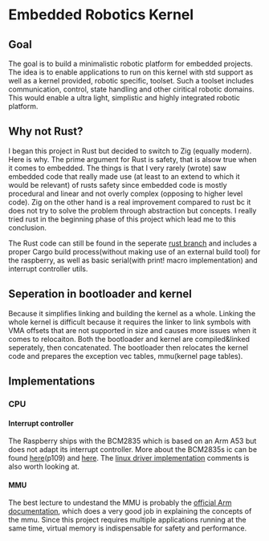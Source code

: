 # Embedded Robotics Kernel

## Goal

The goal is to build a minimalistic robotic platform for embedded projects. The idea is to enable applications to run on this kernel with std support as well as a kernel provided, robotic specific, toolset. Such a toolset includes communication, control, state handling and other ciritical robotic domains. This would enable a ultra light, simplistic and highly integrated robotic platform.

## Why not Rust?

I began this project in Rust but decided to switch to Zig (equally modern). Here is why.
The prime argument for Rust is safety, that is alsow true when it comes to embedded. The things is that I very rarely (wrote) saw embedded code that really made use (at least to an extend to which it would be relevant) of rusts safety since embedded code is mostly procedural and linear and not overly complex (opposing to higher level code). Zig on the other hand is a real improvement compared to rust bc it does not try to solve the problem through abstraction but concepts. I really tried rust in the beginning phase of this project which lead me to this conclusion.

The Rust code can still be found in the seperate [rust branch](https://github.com/luickk/rust-rtos/tree/rust_code) and includes a proper Cargo build process(without making use of an external build tool) for the raspberry, as well as basic serial(with print! macro implementation) and interrupt controller utils.

## Seperation in bootloader and kernel

Because it simplifies linking and building the kernel as a whole. Linking the whole kernel is difficult because it requires the linker to link symbols with VMA offsets that are not supported in size and causes more issues when it comes to relocaiton. 
Both the bootloader and kernel are compiled&linked seperately, then concatenated. The bootloader then relocates the kernel code and prepares the exception vec tables, mmu(kernel page tables).


## Implementations

### CPU
#### Interrupt controller

The Raspberry ships with the BCM2835 which is based on an Arm A53 but does not adapt its interrupt controller. More about the BCM2835s ic can be found [here](https://www.raspberrypi.org/app/uploads/2012/02/BCM2835-ARM-Peripherals.pdf)(p109) and [here](https://xinu.cs.mu.edu/index.php/BCM2835_Interrupt_Controller). The [linux driver implementation](https://github.com/torvalds/linux/blob/master/drivers/irqchip/irq-bcm2835.c) comments is also worth looking at.


#### MMU

The best lecture to undestand the MMU is probably the [official Arm documentation](https://developer.arm.com/documentation/100940/0101), which does a very good job in explaining the concepts of the mmu.
Since this project requires multiple applications running at the same time, virtual memory is indispensable for safety and performance.